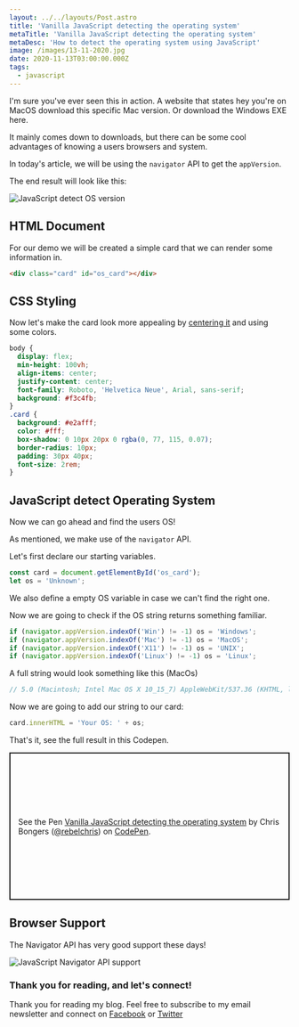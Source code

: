 ```yaml
---
layout: ../../layouts/Post.astro
title: 'Vanilla JavaScript detecting the operating system'
metaTitle: 'Vanilla JavaScript detecting the operating system'
metaDesc: 'How to detect the operating system using JavaScript'
image: /images/13-11-2020.jpg
date: 2020-11-13T03:00:00.000Z
tags:
  - javascript
---
```


I'm sure you've ever seen this in action.
A website that states hey you're on MacOS download this specific Mac version. Or download the Windows EXE here.

It mainly comes down to downloads, but there can be some cool advantages of knowing a users browsers and system.

In today's article, we will be using the `navigator` API to get the `appVersion`.

The end result will look like this:

![JavaScript detect OS version](https://cdn.hashnode.com/res/hashnode/image/upload/v1604817590306/Yxv5_7KLG.png)

## HTML Document

For our demo we will be created a simple card that we can render some information in.

```html
<div class="card" id="os_card"></div>
```

## CSS Styling

Now let's make the card look more appealing by [centering it](https://daily-dev-tips.com/posts/css-flexbox-most-easy-center-vertical-and-horizontal/) and using some colors.

```css
body {
  display: flex;
  min-height: 100vh;
  align-items: center;
  justify-content: center;
  font-family: Roboto, 'Helvetica Neue', Arial, sans-serif;
  background: #f3c4fb;
}
.card {
  background: #e2afff;
  color: #fff;
  box-shadow: 0 10px 20px 0 rgba(0, 77, 115, 0.07);
  border-radius: 10px;
  padding: 30px 40px;
  font-size: 2rem;
}
```

## JavaScript detect Operating System

Now we can go ahead and find the users OS!

As mentioned, we make use of the `navigator` API.

Let's first declare our starting variables.

```js
const card = document.getElementById('os_card');
let os = 'Unknown';
```

We also define a empty OS variable in case we can't find the right one.

Now we are going to check if the OS string returns something familiar.

```js
if (navigator.appVersion.indexOf('Win') != -1) os = 'Windows';
if (navigator.appVersion.indexOf('Mac') != -1) os = 'MacOS';
if (navigator.appVersion.indexOf('X11') != -1) os = 'UNIX';
if (navigator.appVersion.indexOf('Linux') != -1) os = 'Linux';
```

A full string would look something like this (MacOs)

```js
// 5.0 (Macintosh; Intel Mac OS X 10_15_7) AppleWebKit/537.36 (KHTML, like Gecko) Chrome/86.0.4240.183 Safari/537.36
```

Now we are going to add our string to our card:

```js
card.innerHTML = 'Your OS: ' + os;
```

That's it, see the full result in this Codepen.

<p class="codepen" data-height="265" data-theme-id="dark" data-default-tab="js,result" data-user="rebelchris" data-slug-hash="yLJxWgJ" style="height: 265px; box-sizing: border-box; display: flex; align-items: center; justify-content: center; border: 2px solid; margin: 1em 0; padding: 1em;" data-pen-title="Vanilla JavaScript detecting the operating system">
  <span>See the Pen <a href="https://codepen.io/rebelchris/pen/yLJxWgJ">
  Vanilla JavaScript detecting the operating system</a> by Chris Bongers (<a href="https://codepen.io/rebelchris">@rebelchris</a>)
  on <a href="https://codepen.io">CodePen</a>.</span>
</p>
<script async src="https://static.codepen.io/assets/embed/ei.js"></script>

## Browser Support

The Navigator API has very good support these days!

![JavaScript Navigator API support](https://caniuse.bitsofco.de/static/v1/mdn-api__Navigator-1604817528373.png)

### Thank you for reading, and let's connect!

Thank you for reading my blog. Feel free to subscribe to my email newsletter and connect on [Facebook](https://www.facebook.com/DailyDevTipsBlog) or [Twitter](https://twitter.com/DailyDevTips1)
